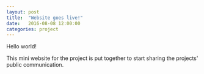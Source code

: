 ```yaml
---
layout: post
title:  "Website goes live!"
date:   2016-08-08 12:00:00
categories: project
---
```


Hello world!

This mini website for the project is put together to start sharing the projects' public communication.
